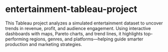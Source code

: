 # entertainment-tableau-project
This Tableau project analyzes a simulated entertainment dataset to uncover trends in revenue, profit, and audience engagement. Using interactive dashboards with maps, Pareto charts, and trend lines, it highlights top-performing regions, genres, and platforms—helping guide smarter production and marketing strategies.

